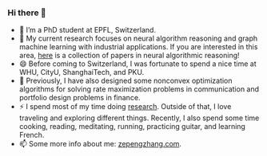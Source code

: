 ### Hi there 👋

<!--
**zepengzhang/zepengzhang** is a ✨ _special_ ✨ repository because its `README.md` (this file) appears on your GitHub profile.

Here are some ideas to get you started:

- 🔭 I’m currently working on ...
- 🌱 I’m currently learning ...
- 👯 I’m looking to collaborate on ...
- 🤔 I’m looking for help with ...
- 💬 Ask me about ...
- 📫 How to reach me: ...
- 😄 Pronouns: ...
- ⚡ Fun fact: ...
-->

- 🌱 I’m a PhD student at EPFL, Switzerland.
- 🔭 My current research focuses on neural algorithm reasoning and graph machine learning with industrial applications. If you are interested in this area, [here](https://github.com/zepengzhang/awesome-neural-algorithmic-reasoning) is a collection of papers in neural algorithmic reasoning!
- 😄 Before coming to Switzerland, I was fortunate to spend a nice time at WHU, CityU, ShanghaiTech, and PKU.
- 🔭 Previously, I have also designed some nonconvex optimization algorithms for solving rate maximization problems in communication and portfolio design problems in finance.
- ⚡ I spend most of my time doing [research](https://scholar.google.com/citations?user=hyBOSa0AAAAJ&hl=zh-CN&oi=ao). Outside of that, I love traveling and exploring different things. Recently, I also spend some time cooking, reading, meditating, running, practicing guitar, and learning French.
- 📫 Some more info about me: [zepengzhang.com](https://zepengzhang.com/).
